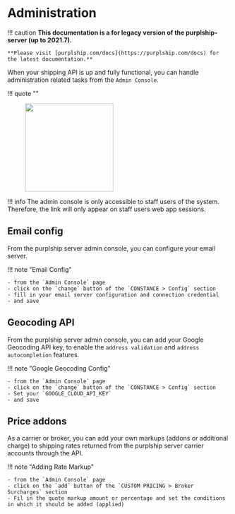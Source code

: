 # Administration

!!! caution
    **This documentation is a for legacy version of the purplship-server (up to 2021.7).**

    **Please visit [purplship.com/docs](https://purplship.com/docs) for the latest documentation.**

When your shipping API is up and fully functional, you can handle administration related tasks
from the `Admin Console`.


!!! quote ""
    <figure>
      <img src="/tutos/admin-console-access.png" height="200" />
    </figure>

!!! info
    The admin console is only accessible to staff users of the system.
    Therefore, the link will only appear on staff users web app sessions.

## Email config

From the purplship server admin console, you can configure your email server.

!!! note "Email Config"

    - from the `Admin Console` page
    - click on the `change` button of the `CONSTANCE > Config` section
    - fill in your email server configuration and connection credential
    - and save


## Geocoding API

From the purplship server admin console, you can add your Google Geocoding API key,
to enable the `address validation` and `address autocompletion` features.

!!! note "Google Geocoding Config"

    - from the `Admin Console` page
    - click on the `change` button of the `CONSTANCE > Config` section
    - Set your `GOOGLE_CLOUD_API_KEY`
    - and save

## Price addons

As a carrier or broker, you can add your own markups (addons or additional charge) to shipping rates returned from
the purplship server carrier accounts through the API.

!!! note "Adding Rate Markup"

    - from the `Admin Console` page
    - click on the `add` button of the `CUSTOM PRICING > Broker Surcharges` section
    - Fil in the quote markup amount or percentage and set the conditions in which it should be added (applied)

